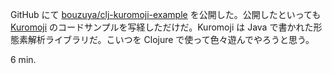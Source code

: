 GitHub にて [bouzuya/clj-kuromoji-example][kuromoji-example] を公開した。公開したといっても [Kuromoji][kuromoji] のコードサンプルを写経しただけだ。Kuromoji は Java で書かれた形態素解析ライブラリだ。こいつを Clojure で使って色々遊んでやろうと思う。

6 min.

[kuromoji]: http://www.atilika.com/products/kuromoji.html
[kuromoji-example]: https://github.com/bouzuya/clj-kuromoji-example

